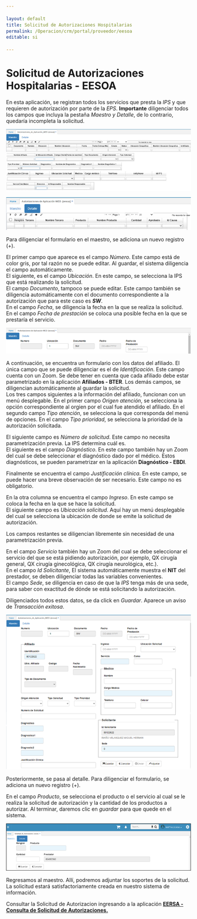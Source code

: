 ```yaml
---

layout: default
title: Solicitud de Autorizaciones Hospitalarias
permalink: /Operacion/crm/portal/proveedor/eesoa
editable: si

---
```


# Solicitud de Autorizaciones Hospitalarias - EESOA


En esta aplicación, se registran todos los servicios que presta la *IPS* y que requieren de autorización por parte de la *EPS*. **Importante** diligenciar todos los campos que incluya la pestaña *Maestro y Detalle*, de lo contrario, quedaría incompleta la solicitud. 

![](eesoa1.png)  

![](eesoa2.png)


Para diligenciar el formulario en el maestro, se adiciona un nuevo registro (+).  

El primer campo que aparece es el campo _Número_. Este campo está de color gris, por tal razón no se puede editar.  Al guardar, el sistema diligencia el campo automáticamente.  
El siguiente, es el campo _Ubicación_.  En este campo, se selecciona la IPS que está realizando la solicitud.  
El campo _Documento_, tampoco se puede editar.  Este campo también se diligencia automáticamente con el documento correspondiente a la autorización que para este caso es _**SW**_.  
En el campo _Fecha_, se diligencia la fecha en la que se realiza la solicitud.  
En el campo _Fecha de prestación_ se coloca una posible fecha en la que se prestaría el servicio.  

![](eesoa3.png)  

A continuación, se encuentra un formulario con los datos del afiliado.  El única campo que se puede diligenciar es el de _Identificación_.  Este campo cuenta con un Zoom.  Se debe tener en cuenta que cada afiliado debe estar parametrizado en la aplicación **Afiliados - BTER**.  Los demás campos, se diligencian automáticamente al guardar la solicitud.  
Los tres campos siguientes a la información del afiliado, funcionan con un menú desplegable.  En el primer campo _Origen atención_, se selecciona la opción correspondiente al orgien por el cual fue atendido el afiliado.  En el segundo campo _Tipo atención_, se selecciona la que corresponda del menú de opciones.  En el campo _Tipo prioridad_, se selecciona la prioridad de la autorización solicitada.  

El siguiente campo es _Número de solicitud_.  Este campo no necesita parametrización previa.  La IPS determina cuál es.  
El siguiente es el campo _Diagnóstico_.  En este campo también hay un Zoom del cual se debe seleccionar el diagnóstico dado por el médico.  Estos diagnósticos, se pueden parametrizar en la aplicación **Diagnóstico - EBDI**.  

Finalmente se encuentra el campo _Justificación clínica_.  En este campo, se puede hacer una breve observación de ser necesario.  Este campo no es obligatorio.  

En la otra columna se encuentra el campo _Ingreso_. En este campo se coloca la fecha en la que se hace la solicitud.  
El siguiente campo es _Ubicación solicitud_.  Aquí hay un menú desplegable del cual se selecciona la ubicación de donde se emite la solicitud de autorización.  

Los campos restantes se diligencian libremente sin necesidad de una parametrización previa.  

En el campo _Servicio_ también hay un Zoom del cual se debe seleccionar el servicio del que se está pidiendo autorización, por ejemplo, QX cirugía general, QX cirugía ginecológica, QX cirugía neurológica, etc.).  
En el campo _Id Solicitante_, El sistema automáticamente muestra el **NIT** del prestador, se deben diligenciar todas las variables convenientes.  
El campo _Sede_, se diligencia en caso de que la *IPS* tenga más de una sede,  para saber con exactitud de dónde se está solicitando la autorización.  

Diligenciados todos estos datos, se da click en _Guardar_.  Aparece un aviso de _Transacción exitosa_.  
  
![](eesoa4.png)  

Posteriormente, se pasa al detalle.  Para diligenciar el formulario, se adiciona un nuevo registro (+).

En el campo _Producto_, se selecciona el producto o el servicio al cual se le realiza la solicitud de autorización y la cantidad de los productos a autorizar. Al terminar, daremos clic en *guardar* para que quede en el sistema.  

![](eesoa5.png)

Regresamos al maestro.  Allí, podremos adjuntar los soportes de la solicitud. La solicitud estará satisfactoriamente creada en nuestro sistema de información.

Consultar la Solicitud de Autorizacion ingresando a la aplicación [**EERSA - Consulta de Solicitud de Autorizaciones.**](http://docs.oasiscom.com/Operacion/crm/portal/proveedor/eersa)
